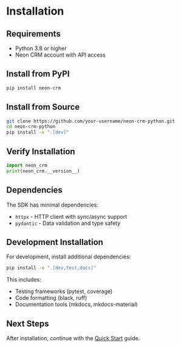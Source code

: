 # Installation

## Requirements

- Python 3.8 or higher
- Neon CRM account with API access

## Install from PyPI

```bash
pip install neon-crm
```

## Install from Source

```bash
git clone https://github.com/your-username/neon-crm-python.git
cd neon-crm-python
pip install -e ".[dev]"
```

## Verify Installation

```python
import neon_crm
print(neon_crm.__version__)
```

## Dependencies

The SDK has minimal dependencies:

- `httpx` - HTTP client with sync/async support
- `pydantic` - Data validation and type safety

## Development Installation

For development, install additional dependencies:

```bash
pip install -e ".[dev,test,docs]"
```

This includes:
- Testing frameworks (pytest, coverage)
- Code formatting (black, ruff)
- Documentation tools (mkdocs, mkdocs-material)

## Next Steps

After installation, continue with the [Quick Start](quickstart.md) guide.
